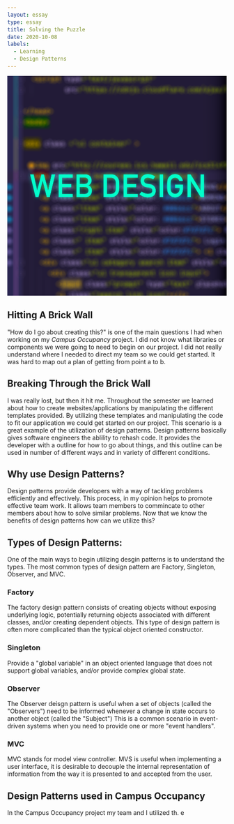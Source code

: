 ```yaml
---
layout: essay
type: essay
title: Solving the Puzzle    
date: 2020-10-08
labels:
  - Learning
  - Design Patterns 
---
```


<img class="ui centered medium image" src="../images/Web design.png">


## Hitting A Brick Wall 

"How do I go about creating this?" is one of the main questions I had when working on my *Campus Occupancy* project. I did not know what libraries or components we were going to need to begin on our project. I did not really understand where I needed to direct my team so we could get started. It was hard to map out a plan of getting from point a to b. 

## Breaking Through the Brick Wall

I was really lost, but then it hit me. Throughout the semester we learned about how to create websites/applications by manipulating the different templates provided. By utilizing these templates and manipulating the code to fit our application we could get started on our project. This scenario is a great example of the utilization of design patterns. Design patterns basically gives software engineers the ablility to rehash code. It provides the developer with a outline for how to go about things, and this outline can be used in number of different ways and in variety of different conditions. 

## Why use Design Patterns?

Design patterns provide developers with a way of tackling problems efficiently and effectively. This process, in my opinion helps to promote effective team work. It allows team members to commincate to other members about how to solve similar problems. Now that we know the benefits of design patterns how can we utilize this? 

## Types of Design Patterns:

One of the main ways to begin utilizing desgin patterns is to understand the types. The most common types of design pattern are Factory, Singleton, Observer, and MVC. 

### Factory 

The factory design pattern consists of creating objects without exposing underlying logic, potentially returning objects associated with
different classes, and/or creating dependent objects. This type of design pattern is often more complicated than the typical object oriented constructor.

### Singleton

Provide a "global variable" in an object oriented language that does not support global variables, and/or provide complex global state.

### Observer 

The Observer deisgn pattern is useful when a set of objects (called the "Observers") need to be informed whenever a change in state occurs to another object (called the "Subject") This is a common scenario in event-driven systems when you need to provide one or more "event handlers".

### MVC 

MVC stands for model view controller. MVS is useful when implementing a user interface, it is desirable to decouple the internal representation of information from the way it is presented to and accepted from the user.

## Design Patterns used in Campus Occupancy 

In the Campus Occupancy project my team and I utilized th.  e 


